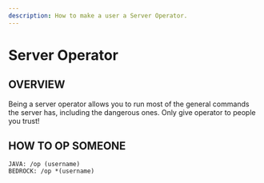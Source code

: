 ```yaml
---
description: How to make a user a Server Operator.
---
```


# Server Operator

## OVERVIEW

Being a server operator allows you to run most of the general commands the server has, including the dangerous ones.
Only give operator to people you trust!

## HOW TO OP SOMEONE

```
JAVA: /op (username)
BEDROCK: /op *(username)
```
